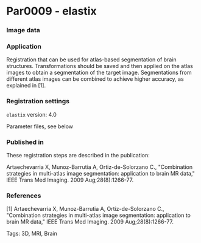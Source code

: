 # Par0009 - elastix

###  Image data

###  Application

Registration that can be used for atlas-based segmentation of brain structures. Transformations should be saved and then applied on the atlas images to obtain a segmentation of the target image. Segmentations from different atlas images can be combined to achieve higher accuracy, as explained in [1].

###  Registration settings

`elastix` version: 4.0

Parameter files, see below

###  Published in

These registration steps are described in the publication:

Artaechevarria X, Munoz-Barrutia A, Ortiz-de-Solorzano C., "Combination strategies in multi-atlas image segmentation: application to brain MR data," IEEE Trans Med Imaging. 2009 Aug;28(8):1266-77.

###  References

[1] Artaechevarria X, Munoz-Barrutia A, Ortiz-de-Solorzano C., "Combination strategies in multi-atlas image segmentation: application to brain MR data," IEEE Trans Med Imaging. 2009 Aug;28(8):1266-77.

Tags: 3D, MRI, Brain
